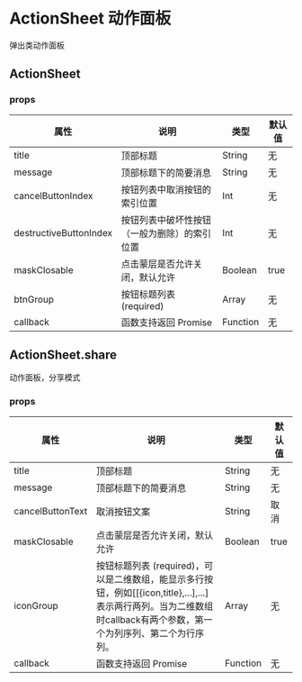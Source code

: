 
# ActionSheet 动作面板
 弹出类动作面板

## ActionSheet

 ### props

| 属性 | 说明 | 类型 | 默认值 |
| --- | --- | --- | --- |
|  title  | 顶部标题 | String | 无 |
|  message  | 顶部标题下的简要消息 | String | 无 |
|  cancelButtonIndex  | 按钮列表中取消按钮的索引位置 | Int | 无 |
|  destructiveButtonIndex  | 按钮列表中破坏性按钮（一般为删除）的索引位置 | Int | 无 |
|  maskClosable  | 点击蒙层是否允许关闭，默认允许 | Boolean | true |
|  btnGroup  | 按钮标题列表 (required) | Array | 无 |
|  callback  | 函数支持返回 Promise | Function | 无 |

## ActionSheet.share
动作面板，分享模式

### props

| 属性 | 说明 | 类型 | 默认值 |
| --- | --- | --- | --- |
|  title  | 顶部标题 | String | 无 |
|  message  | 顶部标题下的简要消息 | String | 无 |
|  cancelButtonText  | 取消按钮文案 | String | 取消 |
|  maskClosable  | 点击蒙层是否允许关闭，默认允许 | Boolean | true |
|  iconGroup  | 按钮标题列表 (required)，可以是二维数组，能显示多行按钮，例如[[{icon,title},...],...]表示两行两列。当为二维数组时callback有两个参数，第一个为列序列、第二个为行序列。 | Array | 无 |
|  callback  | 函数支持返回 Promise | Function | 无 |

